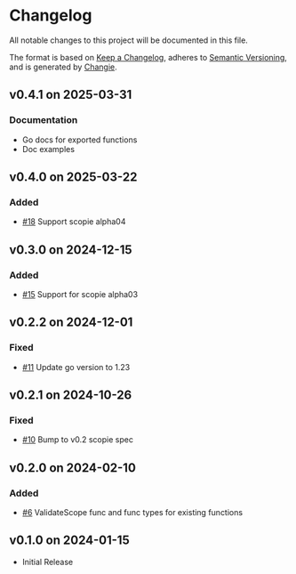 # Changelog
All notable changes to this project will be documented in this file.

The format is based on [Keep a Changelog](https://keepachangelog.com/en/1.0.0/),
adheres to [Semantic Versioning](https://semver.org/spec/v2.0.0.html),
and is generated by [Changie](https://github.com/miniscruff/changie).


## v0.4.1 on 2025-03-31
### Documentation
* Go docs for exported functions
* Doc examples

## v0.4.0 on 2025-03-22
### Added
* [#18](https://github.com/miniscruff/scopie-go/issues/18) Support scopie alpha04

## v0.3.0 on 2024-12-15
### Added
* [#15](https://github.com/miniscruff/scopie-go/issues/15) Support for scopie alpha03

## v0.2.2 on 2024-12-01
### Fixed
* [#11](https://github.com/miniscruff/scopie-go/issues/11) Update go version to 1.23

## v0.2.1 on 2024-10-26
### Fixed
* [#10](https://github.com/miniscruff/scopie-go/issues/10) Bump to v0.2 scopie spec

## v0.2.0 on 2024-02-10
### Added
* [#6](https://github.com/miniscruff/scopie-go/issues/6) ValidateScope func and func types for existing functions

## v0.1.0 on 2024-01-15
* Initial Release
